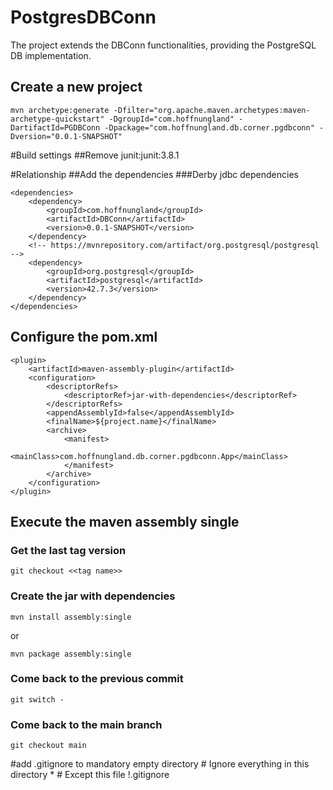 # PostgresDBConn

The project extends the DBConn functionalities, providing the PostgreSQL DB implementation.

## Create a new project
	mvn archetype:generate -Dfilter="org.apache.maven.archetypes:maven-archetype-quickstart" -DgroupId="com.hoffnungland" -DartifactId=PGDBConn -Dpackage="com.hoffnungland.db.corner.pgdbconn" -Dversion="0.0.1-SNAPSHOT"
#Build settings
##Remove junit:junit:3.8.1


#Relationship
##Add the dependencies
###Derby jdbc dependencies

	<dependencies>
		<dependency>
			<groupId>com.hoffnungland</groupId>
			<artifactId>DBConn</artifactId>
			<version>0.0.1-SNAPSHOT</version>
		</dependency>
		<!-- https://mvnrepository.com/artifact/org.postgresql/postgresql -->
		<dependency>
		    <groupId>org.postgresql</groupId>
		    <artifactId>postgresql</artifactId>
		    <version>42.7.3</version>
		</dependency>
	</dependencies>


## Configure the pom.xml

	<plugin>
		<artifactId>maven-assembly-plugin</artifactId>
		<configuration>
			<descriptorRefs>
				<descriptorRef>jar-with-dependencies</descriptorRef>
			</descriptorRefs>
			<appendAssemblyId>false</appendAssemblyId>
			<finalName>${project.name}</finalName>
			<archive>
				<manifest>
					<mainClass>com.hoffnungland.db.corner.pgdbconn.App</mainClass>
				</manifest>
			</archive>
		</configuration>
	</plugin>

## Execute the maven assembly single

### Get the last tag version
	
	git checkout <<tag name>>

### Create the jar with dependencies

	mvn install assembly:single
	
or 

	mvn package assembly:single

### Come back to the previous commit

	git switch -

### Come back to the main branch
	
	git checkout main

#add .gitignore to mandatory empty directory
	# Ignore everything in this directory
	*
	# Except this file
	!.gitignore
